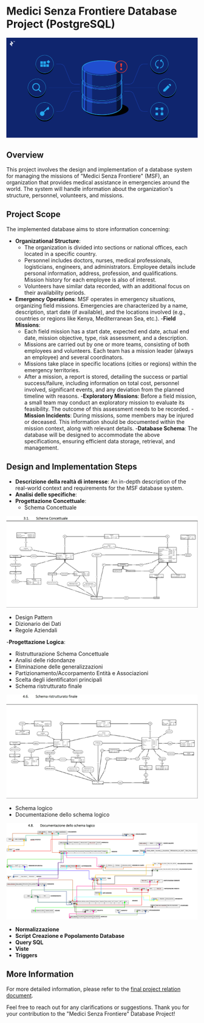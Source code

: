 # Medici Senza Frontiere Database Project (PostgreSQL)

<div align="center">
   <img src="imgs/Database_Design.png" alt="Database Design">
</div>

## Overview

This project involves the design and implementation of a database system for managing the missions of "Medici Senza Frontiere" (MSF), an organization that provides medical assistance in emergencies around the world. The system will handle information about the organization's structure, personnel, volunteers, and missions.

## Project Scope
The implemented database aims to store information concerning:
- **Organizational Structure**:
   - The organization is divided into sections or national offices, each located in a specific country.
   - Personnel includes doctors, nurses, medical professionals, logisticians, engineers, and administrators. Employee details include personal information, address, profession, and qualifications. Mission history for each employee is also of interest.
   - Volunteers have similar data recorded, with an additional focus on their availability periods.
- **Emergency Operations**: MSF operates in emergency situations, organizing field missions. Emergencies are characterized by a name, description, start date (if available), and the locations involved (e.g., countries or regions like Kenya, Mediterranean Sea, etc.).
-**Field Missions**:
   - Each field mission has a start date, expected end date, actual end date, mission objective, type, risk assessment, and a description.
   - Missions are carried out by one or more teams, consisting of both employees and volunteers. Each team has a mission leader (always an employee) and several coordinators.
   - Missions take place in specific locations (cities or regions) within the emergency territories.
   - After a mission, a report is stored, detailing the success or partial success/failure, including information on total cost, personnel involved, significant events, and any deviation from the planned timeline with reasons.
-**Exploratory Missions**: Before a field mission, a small team may conduct an exploratory mission to evaluate its feasibility. The outcome of this assessment needs to be recorded.
-**Mission Incidents**: During missions, some members may be injured or deceased. This information should be documented within the mission context, along with relevant details.
-**Database Schema**: The database will be designed to accommodate the above specifications, ensuring efficient data storage, retrieval, and management.

## Design and Implementation Steps
- **Descrizione della realtà di interesse**: An in-depth description of the real-world context and requirements for the MSF database system.
- **Analisi delle specifiche**:
- **Progettazione Concettuale**:
   - Schema Concettuale

<div align="center">
   <img src="imgs/SchemaConcettuale.png" alt="Schema Concettuale">
</div>

   - Design Pattern
   - Dizionario dei Dati
   - Regole Aziendali

-**Progettazione Logica**:
   - Ristrutturazione Schema Concettuale
   - Analisi delle ridondanze
   - Eliminazione delle generalizzazioni
   - Partizionamento/Accorpamento Entità e Associazioni
   - Scelta degli identificatori principali
   - Schema ristrutturato finale

<div align="center">
   <img src="imgs/SchemaRistrutturato.png" alt="Schema Ristrutturato">
</div>

   - Schema logico
   - Documentazione dello schema logico

<div align="center">
   <img src="imgs/DocumentazioneSchemaLogico.png" alt="Documentazione Schema Logico">
</div>

- **Normalizzazione**
- **Script Creazione e Popolamento Database**
- **Query SQL**
- **Viste**
- **Triggers**

## More Information

For more detailed information, please refer to the [final project relation document](https://github.com/MattiaMarseglia/Volunteer-Mission-Management-System/blob/main/Relazione%20Basi%20di%20Dati%20I-Z%20Gruppo%2012.pdf).

Feel free to reach out for any clarifications or suggestions. Thank you for your contribution to the "Medici Senza Frontiere" Database Project!
